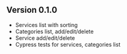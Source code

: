 ## Version 0.1.0

- Services list with sorting
- Categories list, add/edit/delete
- Service add/edit/delete
- Сypress tests for services, categories list
